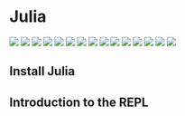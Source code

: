 # Julia

![](juliainstall_1.png)
![](juliainstall_2.png)
![](juliainstall_3.png)
![](juliainstall_4.png)
![](juliainstall_4b.png)
![](juliainstall_5.png)
![](juliainstall_6.png)
![](juliainstall_7.png)
![](juliainstall_8.png)
![](juliainstall_10.png)
![](juliainstall_10b.png)
![](juliainstall_11.png)
![](juliainstall_12.png)
![](juliainstall_13.png)
![](juliainstall_14.png)

## Install Julia

## Introduction to the REPL
